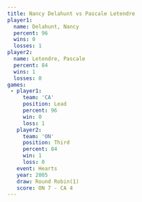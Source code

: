 ```yaml
---
title: Nancy Delahunt vs Pascale Letendre
player1:                 
  name: Delahunt, Nancy  
  percent: 96            
  wins: 0                
  losses: 1              
player2:                 
  name: Letendre, Pascale
  percent: 84            
  wins: 1                
  losses: 0              
games:
 - player1:        
     team: 'CA'    
     position: Lead
     percent: 96   
     win: 0        
     loss: 1       
   player2:         
     team: 'ON'     
     position: Third
     percent: 84    
     win: 1         
     loss: 0        
   event: Hearts       
   year: 2005          
   draw: Round Robin(1)
   score: ON 7 - CA 4  
---
```

